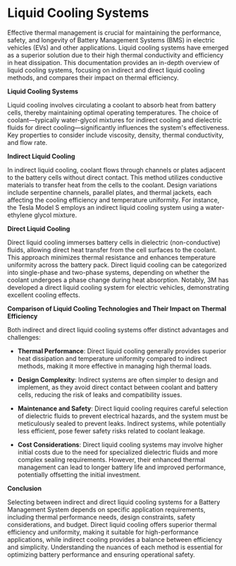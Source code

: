 # Liquid Cooling Systems

Effective thermal management is crucial for maintaining the performance, safety, and longevity of Battery Management Systems (BMS) in electric vehicles (EVs) and other applications. Liquid cooling systems have emerged as a superior solution due to their high thermal conductivity and efficiency in heat dissipation. This documentation provides an in-depth overview of liquid cooling systems, focusing on indirect and direct liquid cooling methods, and compares their impact on thermal efficiency.

**Liquid Cooling Systems**

Liquid cooling involves circulating a coolant to absorb heat from battery cells, thereby maintaining optimal operating temperatures. The choice of coolant—typically water-glycol mixtures for indirect cooling and dielectric fluids for direct cooling—significantly influences the system's effectiveness. Key properties to consider include viscosity, density, thermal conductivity, and flow rate. 

**Indirect Liquid Cooling**

In indirect liquid cooling, coolant flows through channels or plates adjacent to the battery cells without direct contact. This method utilizes conductive materials to transfer heat from the cells to the coolant. Design variations include serpentine channels, parallel plates, and thermal jackets, each affecting the cooling efficiency and temperature uniformity. For instance, the Tesla Model S employs an indirect liquid cooling system using a water-ethylene glycol mixture. 

**Direct Liquid Cooling**

Direct liquid cooling immerses battery cells in dielectric (non-conductive) fluids, allowing direct heat transfer from the cell surfaces to the coolant. This approach minimizes thermal resistance and enhances temperature uniformity across the battery pack. Direct liquid cooling can be categorized into single-phase and two-phase systems, depending on whether the coolant undergoes a phase change during heat absorption. Notably, 3M has developed a direct liquid cooling system for electric vehicles, demonstrating excellent cooling effects. 

**Comparison of Liquid Cooling Technologies and Their Impact on Thermal Efficiency**

Both indirect and direct liquid cooling systems offer distinct advantages and challenges:

- **Thermal Performance**: Direct liquid cooling generally provides superior heat dissipation and temperature uniformity compared to indirect methods, making it more effective in managing high thermal loads. 

- **Design Complexity**: Indirect systems are often simpler to design and implement, as they avoid direct contact between coolant and battery cells, reducing the risk of leaks and compatibility issues.

- **Maintenance and Safety**: Direct liquid cooling requires careful selection of dielectric fluids to prevent electrical hazards, and the system must be meticulously sealed to prevent leaks. Indirect systems, while potentially less efficient, pose fewer safety risks related to coolant leakage.

- **Cost Considerations**: Direct liquid cooling systems may involve higher initial costs due to the need for specialized dielectric fluids and more complex sealing requirements. However, their enhanced thermal management can lead to longer battery life and improved performance, potentially offsetting the initial investment.

**Conclusion**

Selecting between indirect and direct liquid cooling systems for a Battery Management System depends on specific application requirements, including thermal performance needs, design constraints, safety considerations, and budget. Direct liquid cooling offers superior thermal efficiency and uniformity, making it suitable for high-performance applications, while indirect cooling provides a balance between efficiency and simplicity. Understanding the nuances of each method is essential for optimizing battery performance and ensuring operational safety.

 